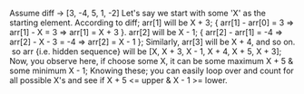 Assume diff -> [3, -4, 5, 1, -2]
Let's say we start with some 'X' as the starting element.
According to diff; arr[1] will be X + 3; { arr[1] - arr[0] = 3 => arr[1] - X = 3 => arr[1] = X + 3 }.
arr[2] will be X - 1; { arr[2] - arr[1] = -4 => arr[2] - X - 3 = -4 => arr[2] = X - 1 };
Similarly, arr[3] will be X + 4, and so on.
​
so arr {i.e. hidden sequence} will be [X, X + 3, X - 1, X + 4, X + 5, X + 3];
Now, you observe here, if choose some X, it can be some maximum X + 5 & some minimum X - 1;
Knowing these; you can easily loop over and count for all possible X's and see if X + 5 <= upper & X - 1 >= lower.